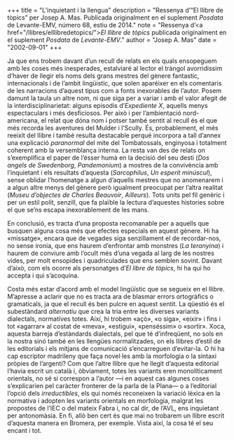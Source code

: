 +++
title = "L’inquietant i la llengua"
description = "Ressenya d’“El llibre de tòpics” per Josep A. Mas. Publicada originalment en el suplement <i>Posdata</i> de Levante-EMV, número 68, estiu de 2014."
note = "Ressenya d’<a href=\"/llibres/elllibredetopics/\"><i>El llibre de tòpics</i></a> publicada originalment en el suplement <i>Posdata</i> de <i>Levante-EMV</i>."
author = "Josep A. Mas"
date = "2002-09-01"
+++

Ja que ens trobem davant d’un recull de relats en els quals ensopeguem amb les coses més inesperades, estalviaré al lector el tràngol avorridissim d’haver de llegir els noms dels grans mestres del gènere fantastic, internacionals i de l’ambit lingüistic, que solen aparéixer en els comentaris de les narracions d’aquest tipus com a fonts inexorables de l’autor. Posem damunt la taula un altre nom, ni que siga per a variar i amb el valor afegit de la interdisciplinarietat: alguns episodis d’*Expediente X*, aquells menys espectaculars i més desficiosos. Per això i per l’ambientació nord-americana, el relat que dóna nom i potser també sentit al recull és el que més recorda les aventures del Mulder i l’Scully. És, probablement, el més reeixit del llibre i també resulta destacable perqué incorpora a tall d’annex una explicació *paranormal* del mite del Tombatossals, enginyosa i totalment coherent amb la versemblança interna. La resta van des de relats on s’exemplifica el paper de l’ésser humà en la decisió del seu desti (*Dos angels de Swedenborg*, *Pandemonium*) a mostres de la convivència amb l’inquietant i els resultats d’aquesta (*Sarcophilus*, *Un esperit minúscul*), sense oblidar l’homenatge a algun d’aquells mestres que no anomenarem i a algun altre menys del gènere però igualment preocupat per l’altra realitat (*Museu d’objectes de Charles Beauvoir*, *Ailleurs*). Tots units pel fil genèric i per un estil polit, senzill, que fa plaïble la lectura d’aquestes histories sobre el que se’ns escapa inexorablement de les mans.

En conclusió, es tracta d’una proposta recomanable per a aquells que busquen alguna cosa més que efectes especials en aquest gènere. Hi ha «missatge», encara que de vegades siga senzillament el de recordar-nos, no sense ironia, que ens haurem d’enfrontar amb monstres (*La teranyina*) i haurem de conviure amb l’ocult més d’una vegada al larg de les nostres vides, per molt ensopides i quadriculades que ens semblen sovint. Davant d’això, com els ocorre als personatges d’*El libre de tòpics*, hi ha qui ho accepta i qui s’acoquina.

Costa més estar d’acord amb el model lingüístic que se segueix en el llibre. M’apresse a aclarir que no es tracta ara de blasmar errors ortogràfics o gramaticals, ja que el recull és ben pulcre en aquest sentit. La qüestió és el subestàndard *alternatiu* que crea la tria entre les diverses variants dialectals, normatives totes. Així, hi trobem «açò», «o siga», «eixir» i fins i tot «agarrar» al costat de «meva», «estigui», «penséssim» o «sortir». Xoca, aquesta barreja d’estàndards dialectals, pel que té d’infreqüent, no sols en la nostra sinó també en les llengües normalitzades, on els llibres d’estil de les editorials i els mitjans de comunicació s’encarreguen d’evitar-la. O hi ha cap escriptor madrileny que faça novel·les amb la morfologia o la sintaxi pròpies de l’argentí? Com que l’altre llibre que he llegit d’aquesta editorial l’havia escrit un català i, òbviament, totes les variants eren monolíticament orientals, no sé si correspon a l’autor —i en aquest cas algunes coses s’explicarien pel caràcter fronterer de la parla de la Plana— o a l’editorial l’opció dels *irreductibles*, els qui només reconeixen la variació lèxica en la normativa i adopten les variants orientals en morfologia, malgrat les propostes de l’IEC o del mateix Fabra i, no cal dir, de l’AVL, ens inquietant per antonomàsia. En fi, allò ben cert és que mai no trobarem un llibre escrit d’aquesta manera en Bromera, per exemple. Vista així, la cosa té el seu encant i tot.